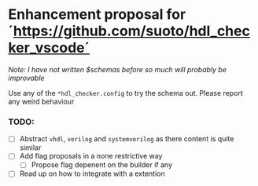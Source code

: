 # Enhancement proposal for ´https://github.com/suoto/hdl_checker_vscode´ 

*Note: I have not written $schemas before so much will probably be improvable*

Use any of the `*hdl_checker.config` to try the schema out. Please report any weird behaviour 

### TODO:
- [ ] Abstract `vhdl`, `verilog` and `systemverilog` as there content is quite similar
- [ ] Add flag proposals in a none restrictive way
    - [ ] Propose flag depenent on the builder if any
- [ ] Read up on how to integrate with a extention